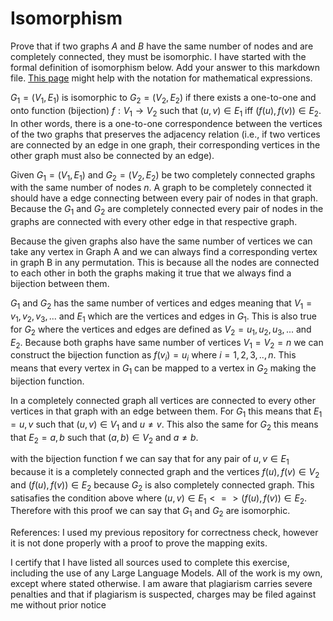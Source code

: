 # Isomorphism

Prove that if two graphs $A$ and $B$ have the same number of nodes and are
completely connected, they must be isomorphic. I have started with the formal
definition of isomorphism below. Add your answer to this markdown file. [This
page](https://docs.github.com/en/get-started/writing-on-github/working-with-advanced-formatting/writing-mathematical-expressions)
might help with the notation for mathematical expressions.

$G_1=(V_1 , E_1)$ is isomorphic to $G_2 = (V_2, E_2)$ if there exists a
one-to-one and onto function (bijection) $f: V_1 \rightarrow V_2$ such that $(u,v)
\in E_1$ iff $(f(u),f(v)) \in E_2$. In other words, there is a one-to-one correspondence between the vertices of the two graphs that preserves the adjacency relation (i.e., if two vertices are connected by an edge in one graph, their corresponding vertices in the other graph must also be connected by an edge).

Given $G_1 = (V_1, E_1)$ and $G_2 = (V_2, E_2)$ be two completely connected graphs with the same number of nodes $n$. A graph to be completely connected it should have a edge connecting between every pair of nodes in that graph. Because the $G_1$ and $G_2$ are completely connected every pair of nodes in the graphs are connected with every other edge in that respective graph. 

Because the given graphs also have the same number of vertices we can take any vertex in Graph A and we can always find a corresponding vertex in graph B in any permutation. This is because all the nodes are connected to each other in both the graphs making it true that we always find a bijection between them. 

$G_1$ and $G_2$ has the same number of vertices and edges meaning that $V_1 = v_1, v_2, v_3, ...$ and $E_1$ which are the vertices and edges in $G_1$. This is also true for $G_2$ where the vertices and edges are defined as $V_2 = u_1, u_2, u_3, ...$ and $E_2$. Because both graphs have same number of vertices $V_1 = V_2 = n$ we can construct the bijection function as $f(v_i) = u_i$ where $i = 1, 2, 3, .., n$. This means that every vertex in $G_1$ can be mapped to a vertex in $G_2$ making the bijection function.

In a completely connected graph all vertices are connected to every other vertices in that graph with an edge between them. For $G_1$ this means that $E_1 = {u, v}$ such that $(u, v) \in V_1$ and $u \ne v$. This also the same for $G_2$ this means that $E_2 = {a, b}$ such that $(a, b) \in V_2$ and $a \ne b$.

with the bijection function f we can say that for any pair of ${u, v} \in E_1$ because it is a completely connected graph and the vertices $f(u), f(v) \in V_2$ and $(f(u), f(v)) \in E_2$ because $G_2$ is also completely connected graph. This satisafies the condition above where $(u,v) \in E_1 <=> (f(u),f(v)) \in E_2$. Therefore with this proof we can say that $G_1$ and $G_2$ are isomorphic.

References: I used my previous repository for correctness check, however it is not done properly with a proof to prove the mapping exits.

I certify that I have listed all sources used to complete this exercise, including the use of any Large Language Models. All of the work is my own, except where stated otherwise. I am aware that plagiarism carries severe penalties and that if plagiarism is suspected, charges may be filed against me without prior notice